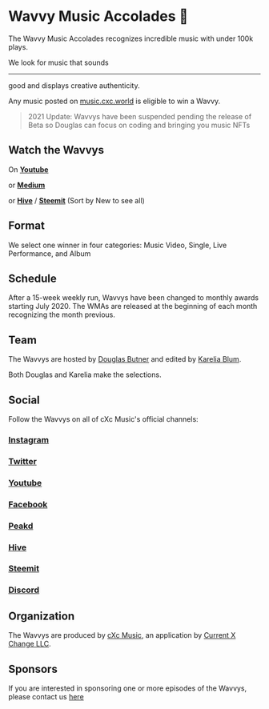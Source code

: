 # Wavvy Music Accolades 🌊
The Wavvy Music Accolades recognizes incredible music with under 100k plays. 

We look for music that sounds 


----------


good and displays creative authenticity.

Any music posted on [music.cxc.world](https://music.cxc.world) is eligible to win a Wavvy. 

> 2021 Update: Wavvys have been suspended pending the release of Beta so Douglas can focus on coding and bringing you music NFTs

## Watch the Wavvys

On **[Youtube](https://www.youtube.com/watch?v=FCF4niA8KUU&list=PLrr_9HPPROScrc1wx-gqLvWOwYfF_karW)**

or **[Medium](https://medium.com/wavvys)**

or **[Hive](https://hive.blog/created/wavvys)** / **[Steemit](https://steemit.com/created/wavvys)** (Sort by New to see all)


## Format
We select one winner in four categories: Music Video, Single, Live Performance, and Album

## Schedule
After a 15-week weekly run, Wavvys have been changed to monthly awards starting July 2020. The WMAs are released at the beginning of each month recognizing the month previous. 

## Team
The Wavvys are hosted by [Douglas Butner](https://douglas.life) and edited by [Karelia Blum](https://www.instagram.com/kareliablum). 

Both Douglas and Karelia make the selections. 


## Social
Follow the Wavvys on all of cXc Music's official channels:

### [Instagram](https://www.instagram.com/cxc.world/)
### [Twitter](https://twitter.com/currentxchange)
### [Youtube](https://www.youtube.com/channel/UCBjTUosp2R_FN6AFdHV-v-Q)
### [Facebook](https://www.facebook.com/currentxchange/)
### [Peakd](https://peakd.com/@currentxchange)
### [Hive](https://hive.blog/@currentxchange)
### [Steemit](https://steemit.com/@currentxchange)
### [Discord](https://discordapp.com/invite/6HXxA8g)


## Organization
The Wavvys are produced by [cXc Music](https://music.cxc.world), an application by [Current X Change LLC](https://currentxchange.com).

## Sponsors
If you are interested in sponsoring one or more episodes of the Wavvys, please contact us [here](mailto:music.cxc.world@gmail.com) 
<!--stackedit_data:
eyJoaXN0b3J5IjpbLTEyNTEyMTIyODAsLTk2NzcxOTQ4LC0zNT
YxNjQ0NDYsMTE4NjgxMzE4NywtMTQ1NTY2MDQwNywtMjAzNzcz
MDk5MiwxMzYwMzk2NjMyLDY1MjQ3NDAwOCwtNTE3MTQ4MDYzLD
I3NTg3MjM4M119
-->